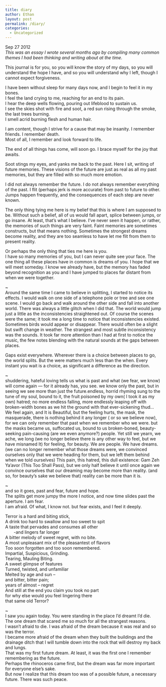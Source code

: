 ```yaml
---
title: diary
author: Ethan
layout: post
permalink: /diary/
categories:
  - Uncategorized
---
```

Sep 27 2012  
*This was an essay I wrote several months ago by compiling many common themes I had been thinking and writing about at the time.*

This journal is for you, so you will know the story of my days, so you will understand the hope I have, and so you will understand why I left, though I cannot expect forgiveness.

I have been without sleep for many days now, and I begin to feel it in my bones.  
I feel the land crying to me, reaching for an end to its pain.  
I hear the deep wells flowing, pouring out lifeblood to sustain us.  
I see the skies shot with fire and soot, a red sun rising through the smoke, the last trees burning.  
I smell acrid burning flesh and human hair.

I am content, though I strive for a cause that may be insanity. I remember friends. I remember death.  
Most of all, I remember and look forward to life.

The end of all things has come, will soon go. I brace myself for the joy that awaits.

Soot stings my eyes, and yanks me back to the past. Here I sit, writing of future memories. These visions of the future are just as real as all my past memories, but they are filled with so much more emotion.

I did not always remember the future. I do not always remember everything of the past. I flit (perhaps jerk is more accurate) from past to future to other. Jumps happen frequently, and the consequences of each step are never known.

The only thing tying me here is my belief that this is where I am supposed to be. Without such a belief, all of us would fall apart, splice between jumps, or go insane. At least, that&#8217;s what I believe. I&#8217;ve never seen it happen, or rather, the memories of such things are very faint. Faint memories are sometimes constructs, but that means nothing. Sometimes the strongest dreams become reality, and they are too seamless to have let me flit from them to present reality.

Or perhaps the only thing that ties me here is you.  
I have so many memories of you, but I can never quite see your face. The one thing all these places have in common is dreams of you. I hope that we will meet someday. I know we already have, but the memory has faded beyond recognition as you and I have jumped to places far distant from when we were together.

~  
Around the same time I came to believe in splitting, I started to notice its effects. I would walk on one side of a telephone pole or tree and see one scene. I would go back and walk around the other side and fall into another world. There was always a little glitch when I did that. The world would jump just a little as the inconsistencies straightened out. Of course the scenes were the same; it took me a long time to notice that inconsistencies existed. Sometimes birds would appear or disappear. There would often be a slight but swift change in weather. The strangest and most subtle inconsistency was the sounds. It took far more attention than I had at first to notice the music, the few notes blending with the natural sounds at the gaps between places.

Gaps exist everywhere. Wherever there is a choice between places to go, the world splits. But the were matters much less than the when. Every instant you wait is a choice, as significant a difference as the direction.

~  
shuddering, hateful loving tells us what is past and what (we fear, we know) will come again &#8212; for it already has, you see. we know only the past, but in seeing we see more than just the future.endless, horrid rhyming sung to the tune of my soul, bound to it, the fruit poisoned by my own( I took it as my own) hatred; no more endless falling, more endlessly leaping off with broken-width bones as we hit the ground with that ever-sickening thud&#8230; We feel again, and It is Beautiful, but the feeling hurts, the mask, the masquerade, there is nothing behind it any longer ( or so we believe now), for we can only remember that past when we remember who we were. but the masks became us, suffocated us, bound to us broken-boned, beauty-seeking pain-causing (are we even anymore?) people. Yet still we yearn, we ache, we long (we no longer believe there is any other way to feel, but we have misnamed It) for feeling, for beauty. We are people. We have dreams. (we can no longer remember what those dreams were, we convinced ourselves only that we were heading for them, but we left them behind when we told ourselves) This pain, this hatred, this dull existence: Gam Zeh Ya&#8217;avor (This Too Shall Pass), but we only half believe it until once again we convince ourselves that our dreaming may become more than reality. (and so, for beauty&#8217;s sake we believe that) reality can be more than it is.

~  
and so it goes, past and fear, future and hope.  
The splits get more jumpy the more I notice, and now time slides past the aperture. I am fear.  
I am afraid. Of what, I know not. but fear exists, and I feel it deeply.

Terror is a hard and biting stick,  
A drink too hard to swallow and too sweet to spit  
A taste that pervades and consumes all other  
&nbsp;&nbsp;&nbsp;&nbsp;&nbsp;&nbsp;&nbsp;-and lingers far longer  
A bitter melody of sweet regret, with no bite.  
A most unpleasant mix of the pleasantest of flavors  
Too soon forgotten and too soon remembered.  
Impartial, Suspicious, Grinding.  
Tearing, Mauling Biting.  
A sweet glimpse of features  
Turned, twisted, and unfamiliar  
Melted by age and sun &#8211;  
and bitter, bitter pain;  
years of almost &#8211; regret  
And still at the end you claim you took no part  
for why else would you feel lingering there  
that same old Terror?

~  
I saw you again today. You were standing in the place I&#8217;d dreamt I&#8217;d die.  
The one dream that scared me so much for all the strangest reasons.  
I wasn&#8217;t afraid to die. I was afraid of the dream because it was real and so was the terror.  
I became more afraid of the dream when they built the buildings and the drainage ditch that I will tumble down into the rock that will destroy my back and lungs.  
That was my first future dream. At least, it was the first one I remember remembering as the future.  
Perhaps the rhinoceros came first, but the dream was far more important for everyone else&#8217;s sake.  
But now I realize that this dream too was of a possible future, a necessary future. There was such peace.